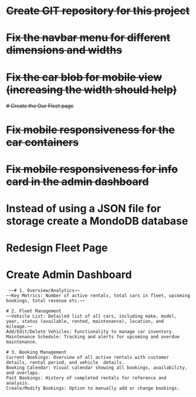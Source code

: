 # ~~Create GIT repository for this project~~
# ~~Fix the navbar menu for different dimensions and widths~~
# ~~Fix the car blob for mobile view (increasing the width should help)~~
~~# Create the Our Fleet page~~
# ~~Fix mobile responsiveness for the car containers~~
# ~~Fix mobile responsiveness for info card in the admin dashboard~~
# Instead of using a JSON file for storage create a MondoDB database
# Redesign Fleet Page
# Create Admin Dashboard
     ~~# 1. Overview/Analytics~~
    ~~Key Metrics: Number of active rentals, total cars in fleet, upcoming bookings, total revenue etc.~~

    # 2. Fleet Management
    ~~Vehicle List: Detailed list of all cars, including make, model, year, status (available, rented, maintenance), location, and mileage.~~
    Add/Edit/Delete Vehicles: Functionality to manage car inventory.
    Maintenance Schedule: Tracking and alerts for upcoming and overdue maintenance.
    
    # 3. Booking Management
    Current Bookings: Overview of all active rentals with customer details, rental period, and vehicle  details.
    Booking Calendar: Visual calendar showing all bookings, availability, and overlaps.
    Past Bookings: History of completed rentals for reference and analysis.
    Create/Modify Bookings: Option to manually add or change bookings.